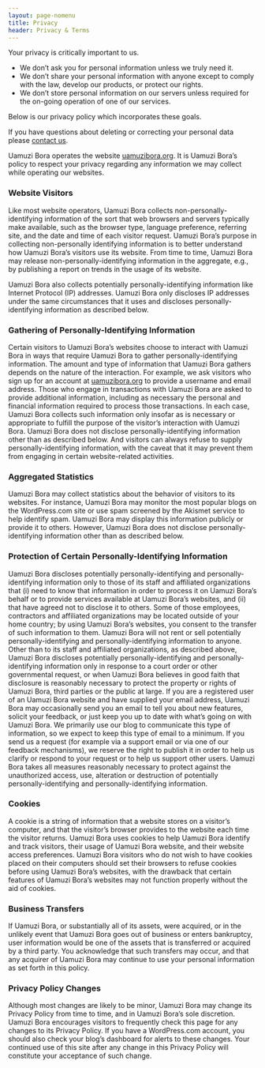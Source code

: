 ```yaml
---
layout: page-nomenu
title: Privacy
header: Privacy & Terms
---
```


Your privacy is critically important to us.

 - We don’t ask you for personal information unless we truly need it.
 - We don’t share your personal information with anyone except to comply with the law, develop our products, or protect our rights.
 - We don’t store personal information on our servers unless required for the on-going operation of one of our services.

Below is our privacy policy which incorporates these goals.

If you have questions about deleting or correcting your personal data please [contact us](mailto:team@uamuzibora.org).

Uamuzi Bora operates the website [uamuzibora.org](https://uamuzibora.org). It is Uamuzi Bora’s policy to respect your privacy regarding any information we may collect while operating our websites.

### Website Visitors
Like most website operators, Uamuzi Bora collects non-personally-identifying information of the sort that web browsers and servers typically make available, such as the browser type, language preference, referring site, and the date and time of each visitor request. Uamuzi Bora’s purpose in collecting non-personally identifying information is to better understand how Uamuzi Bora’s visitors use its website. From time to time, Uamuzi Bora may release non-personally-identifying information in the aggregate, e.g., by publishing a report on trends in the usage of its website.

Uamuzi Bora also collects potentially personally-identifying information like Internet Protocol (IP) addresses. Uamuzi Bora only discloses IP addresses under the same circumstances that it uses and discloses personally-identifying information as described below.

### Gathering of Personally-Identifying Information
Certain visitors to Uamuzi Bora’s websites choose to interact with Uamuzi Bora in ways that require Uamuzi Bora to gather personally-identifying information. The amount and type of information that Uamuzi Bora gathers depends on the nature of the interaction. For example, we ask visitors who sign up for an account at [uamuzibora.org](https://uamuzibora.org) to provide a username and email address. Those who engage in transactions with Uamuzi Bora are asked to provide additional information, including as necessary the personal and financial information required to process those transactions. In each case, Uamuzi Bora collects such information only insofar as is necessary or appropriate to fulfill the purpose of the visitor’s interaction with Uamuzi Bora. Uamuzi Bora does not disclose personally-identifying information other than as described below. And visitors can always refuse to supply personally-identifying information, with the caveat that it may prevent them from engaging in certain website-related activities.

### Aggregated Statistics
Uamuzi Bora may collect statistics about the behavior of visitors to its websites. For instance, Uamuzi Bora may monitor the most popular blogs on the WordPress.com site or use spam screened by the Akismet service to help identify spam. Uamuzi Bora may display this information publicly or provide it to others. However, Uamuzi Bora does not disclose personally-identifying information other than as described below.

### Protection of Certain Personally-Identifying Information
Uamuzi Bora discloses potentially personally-identifying and personally-identifying information only to those of its staff and affiliated organizations that (i) need to know that information in order to process it on Uamuzi Bora’s behalf or to provide services available at Uamuzi Bora’s websites, and (ii) that have agreed not to disclose it to others. Some of those employees, contractors and affiliated organizations may be located outside of your home country; by using Uamuzi Bora’s websites, you consent to the transfer of such information to them. Uamuzi Bora will not rent or sell potentially personally-identifying and personally-identifying information to anyone. Other than to its staff and affiliated organizations, as described above, Uamuzi Bora discloses potentially personally-identifying and personally-identifying information only in response to a court order or other governmental request, or when Uamuzi Bora believes in good faith that disclosure is reasonably necessary to protect the property or rights of Uamuzi Bora, third parties or the public at large. If you are a registered user of an Uamuzi Bora website and have supplied your email address, Uamuzi Bora may occasionally send you an email to tell you about new features, solicit your feedback, or just keep you up to date with what’s going on with Uamuzi Bora. We primarily use our blog to communicate this type of information, so we expect to keep this type of email to a minimum. If you send us a request (for example via a support email or via one of our feedback mechanisms), we reserve the right to publish it in order to help us clarify or respond to your request or to help us support other users. Uamuzi Bora takes all measures reasonably necessary to protect against the unauthorized access, use, alteration or destruction of potentially personally-identifying and personally-identifying information.

### Cookies
A cookie is a string of information that a website stores on a visitor’s computer, and that the visitor’s browser provides to the website each time the visitor returns. Uamuzi Bora uses cookies to help Uamuzi Bora identify and track visitors, their usage of Uamuzi Bora website, and their website access preferences. Uamuzi Bora visitors who do not wish to have cookies placed on their computers should set their browsers to refuse cookies before using Uamuzi Bora’s websites, with the drawback that certain features of Uamuzi Bora’s websites may not function properly without the aid of cookies.

### Business Transfers
If Uamuzi Bora, or substantially all of its assets, were acquired, or in the unlikely event that Uamuzi Bora goes out of business or enters bankruptcy, user information would be one of the assets that is transferred or acquired by a third party. You acknowledge that such transfers may occur, and that any acquirer of Uamuzi Bora may continue to use your personal information as set forth in this policy.

### Privacy Policy Changes
Although most changes are likely to be minor, Uamuzi Bora may change its Privacy Policy from time to time, and in Uamuzi Bora’s sole discretion. Uamuzi Bora encourages visitors to frequently check this page for any changes to its Privacy Policy. If you have a WordPress.com account, you should also check your blog’s dashboard for alerts to these changes. Your continued use of this site after any change in this Privacy Policy will constitute your acceptance of such change.
